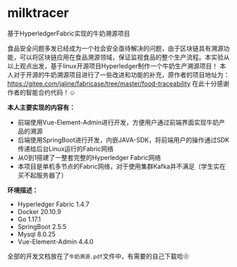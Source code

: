 # milktracer
基于HyperledgerFabric实现的牛奶溯源项目


食品安全问题多发已经成为一个社会安全亟待解决的问题，由于区块链具有溯源功能，可以将区块链应用在食品溯源领域，保证监视食品的整个生产流程。本实验从以上观点出发，基于linux开源项目Hyperledger制作一个牛奶生产溯源项目！
本人对于开源的牛奶溯源项目进行了一些改进和功能的补充，原作者的项目地址为：https://gitee.com/jaline/fabricase/tree/master/food-traceability
在此十分感谢作者的智能合约代码！☺

**本人主要实现的内容有：**
- 前端使用Vue-Element-Admin进行开发，方便用户通过前端界面实现牛奶产品的溯源
- 后端使用SpringBoot进行开发，内嵌JAVA-SDK，将前端用户的操作通过SDK传递给后台Linux运行的Fabric网络
- 从0到1搭建了一整套完整的Hyperledger Fabric网络
- 本项目是单机多节点的Fabric网络，对于使用集群Kafka并不满足（学生实在买不起服务器了）

**环境描述：**
- Hyperledger Fabric  1.4.7
- Docker  20.10.9
- Go   1.17.1
- SpringBoot 2.5.5
- Mysql   8.0.25
- Vue-Element-Admin  4.4.0


全部的开发文档放在了`牛奶溯源.pdf`文件中，有需要的自己下载哈❀
